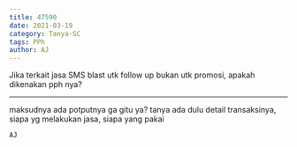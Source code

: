 ```yaml
---
title: 47590
date: 2021-03-19
category: Tanya-SC
tags: PPh
author: AJ
---
```


Jika terkait jasa SMS blast utk follow up bukan utk promosi, apakah dikenakan pph nya?

---

maksudnya ada potputnya ga gitu ya? tanya ada dulu detail transaksinya, siapa yg melakukan jasa, siapa yang pakai

`AJ`
